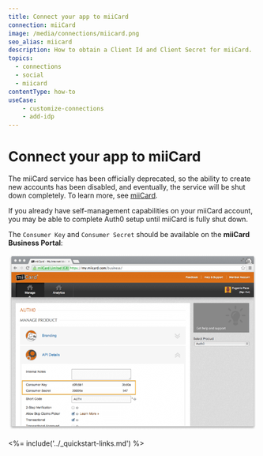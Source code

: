 ```yaml
---
title: Connect your app to miiCard
connection: miiCard
image: /media/connections/miicard.png
seo_alias: miicard
description: How to obtain a Client Id and Client Secret for miiCard.
topics:
  - connections
  - social
  - miicard
contentType: how-to
useCase:
    - customize-connections
    - add-idp
---
```


# Connect your app to miiCard

The miiCard service has been officially deprecated, so the ability to create new accounts has been disabled, and eventually, the service will be shut down completely. To learn more, see [miiCard](https://theidco.com/miicard/). 

If you already have self-management capabilities on your miiCard account, you may be able to complete Auth0 setup until miiCard is fully shut down.

The `Consumer Key` and `Consumer Secret` should be available on the __miiCard Business Portal__:

![](/media/articles/connections/social/miicard/miicard-businessportal.png)

<%= include('../_quickstart-links.md') %>